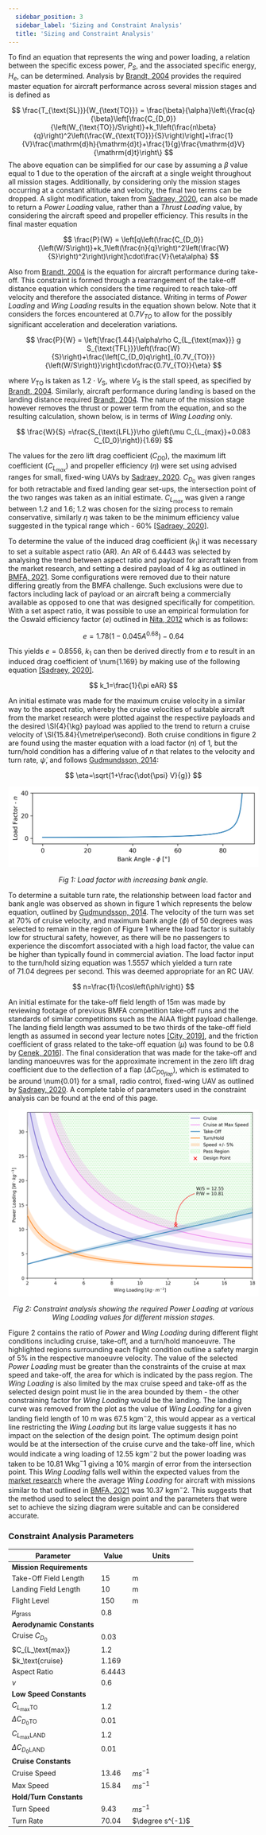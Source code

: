 ```yaml
---
  sidebar_position: 3
  sidebar_label: 'Sizing and Constraint Analysis'
  title: 'Sizing and Constraint Analysis'
---
```


To find an equation that represents the wing and power loading, a relation between the specific excess power, $P_S$, and the associated specific energy, $H_e$, can be determined. Analysis by [Brandt, 2004](/docs/references) provides the required master equation for aircraft performance across several mission stages and is defined as

$$
    \frac{T_{\text{SL}}}{W_{\text{TO}}} = \frac{\beta}{\alpha}\left\{\frac{q}{\beta}\left[\frac{C_{D_0}}{\left(W_{\text{TO}}/S\right)}+k_1\left(\frac{n\beta}{q}\right)^2\left(\frac{W_{\text{TO}}}{S}\right)\right]+\frac{1}{V}\frac{\mathrm{d}h}{\mathrm{d}t}+\frac{1}{g}\frac{\mathrm{d}V}{\mathrm{d}t}\right\}
$$
The above equation can be simplified for our case by assuming a $\beta$ value equal to $1$ due to the operation of the aircraft at a single weight throughout all mission stages. Additionally, by considering only the mission stages occurring at a constant altitude and velocity, the final two terms can be dropped. A slight modification, taken from [Sadraey, 2020](/docs/references), can also be made to return a *Power Loading* value, rather than a *Thrust Loading* value, by considering the aircraft speed and propeller efficiency. This results in the final master equation

$$
    \frac{P}{W} = \left[q\left(\frac{C_{D_0}}{\left(W/S\right)}+k_1\left(\frac{n}{q}\right)^2\left(\frac{W}{S}\right)^2\right)\right]\cdot\frac{V}{\eta\alpha}
$$

Also from [Brandt, 2004](/docs/references) is the equation for aircraft performance during take-off. This constraint is formed through a rearrangement of the take-off distance equation which considers the time required to reach take-off velocity and therefore the associated distance. Writing in terms of *Power Loading* and *Wing Loading* results in the equation shown below. Note that it considers the forces encountered at $0.7V_{TO}$ to allow for the possibly significant acceleration and deceleration variations.

$$
    \frac{P}{W} = \left[\frac{1.44}{\alpha\rho C_{L_{\text{max}}} g S_{\text{TFL}}}\left(\frac{W}{S}\right)+\frac{\left[C_{D_0}q\right]_{0.7V_{TO}}}{\left(W/S\right)}\right]\cdot\frac{0.7V_{TO}}{\eta}
$$

where $V_\mathrm{TO}$ is taken as $1.2\cdot V_\mathrm{S}$, where $V_\mathrm{S}$ is the stall speed, as specified by [Brandt, 2004](/docs/references). Similarly, aircraft performance during landing is based on the landing distance required [Brandt, 2004](/docs/references). The nature of the mission stage however removes the thrust or power term from the equation, and so the resulting calculation, shown below, is in terms of *Wing Loading* only.

$$
    \frac{W}{S} =\frac{S_{\text{LFL}}\rho g\left(\mu C_{L_{max}}+0.083 C_{D_0}\right)}{1.69}
$$

The values for the zero lift drag coefficient ($C_{D0}$), the maximum lift coefficient ($C_{L_{max}}$) and propeller efficiency ($\eta$) were set using advised ranges for small, fixed-wing UAVs by [Sadraey, 2020](/docs/references). $C_{D_0}$ was given ranges for both retractable and fixed landing gear set-ups, the intersection point of the two ranges was taken as an initial estimate. $C_{L_{max}}$ was given a range between 1.2 and 1.6; 1.2 was chosen for the sizing process to remain conservative, similarly $\eta$ was taken to be the minimum efficiency value suggested in the typical range which - 60% [[Sadraey, 2020]](/docs/references).

To determine the value of the induced drag coefficient ($k_1$) it was necessary to set a suitable aspect ratio (AR). An AR of 6.4443 was selected by analysing the trend between aspect ratio and payload for aircraft taken from the market research, and setting a desired payload of 4 kg as outlined in [BMFA, 2021](/docs/references). Some configurations were removed due to their nature differing greatly from the BMFA challenge. Such exclusions were due to factors including lack of payload or an aircraft being a commercially available as opposed to one that was designed specifically for competition. With a set aspect ratio, it was possible to use an empirical formulation for the Oswald efficiency factor ($e$) outlined in [Nita, 2012](/docs/references) which is as follows:

$$
    e=1.78(1-0.045A^{0.68})-0.64
$$

This yields $e=0.8556$, $k_1$ can then be derived directly from $e$ to result in an induced drag coefficient of \num{1.169} by making use of the following equation [[Sadraey, 2020]](/docs/references).

$$
    k_1=\frac{1}{\pi eAR}
$$

An initial estimate was made for the maximum cruise velocity in a similar way to the aspect ratio, whereby the cruise velocities of suitable aircraft from the market research were plotted against the respective payloads and the desired \SI{4}{\kg} payload was applied to the trend to return a cruise velocity of \SI{15.84}{\metre\per\second}. Both cruise conditions in figure 2 are found using the master equation with a load factor ($n$) of $1$, but the turn/hold condition has a differing value of $n$ that relates to the velocity and turn rate, $\dot{\psi}$, and follows [Gudmundsson, 2014](/docs/references):

$$
    \eta=\sqrt{1+\frac{\dot{\psi} V}{g}}
$$

![load factor](/img/concept1/load_factor.png)
<center><i>Fig 1: Load factor with increasing bank angle.</i></center>


To determine a suitable turn rate, the relationship between load factor and bank angle was observed as shown in figure 1 which represents the below equation, outlined by [Gudmundsson, 2014](/docs/references). The velocity of the turn was set at 70% of cruise velocity, and maximum bank angle ($\phi$) of 50 degrees was selected to remain in the region of Figure 1 where the load factor is suitably low for structural safety, however, as there will be no passengers to experience the discomfort associated with a high load factor, the value can be higher than typically found in commercial aviation. The load factor input to the turn/hold sizing equation was 1.5557 which yielded a turn rate of 71.04 degrees per second. This was deemed appropriate for an RC UAV.

$$
    n=\frac{1}{\cos\left(\phi\right)}
$$

An initial estimate for the take-off field length of 15m was made by reviewing footage of previous BMFA competition take-off runs and the standards of similar competitions such as the AIAA flight payload challenge. The landing field length was assumed to be two thirds of the take-off field length as assumed in second year lecture notes [[City, 2019]](/docs/references), and the friction coefficient of grass related to the take-off equation ($\mu$) was found to be 0.8 by [Cenek, 2016](/docs/references)]. The final consideration that was made for the take-off and landing manoeuvres was for the approximate increment in the zero lift drag coefficient due to the deflection of a flap ($\Delta C_{D0_{flap}}$), which is estimated to be around \num{0.01} for a small, radio control, fixed-wing UAV as outlined by [Sadraey, 2020](/docs/references). A complete table of parameters used in the constraint analysis can be found at the end of this page.

![constraint analysis](/img/concept1/output.png)
<center><i>Fig 2: Constraint analysis showing the required Power Loading at various Wing Loading values for different mission stages.</i></center>


Figure 2 contains the ratio of *Power* and *Wing Loading* during different flight conditions including cruise, take-off, and a turn/hold manoeuvre. The highlighted regions surrounding each flight condition outline a safety margin of 5% in the respective manoeuvre velocity. The value of the selected *Power Loading* must be greater than the constraints of the cruise at max speed and take-off, the area for which is indicated by the pass region. The *Wing Loading* is also limited by the max cruise speed and take-off as the selected design point must lie in the area bounded by them - the other constraining factor for *Wing Loading* would be the landing. The landing curve was removed from the plot as the value of *Wing Loading* for a given landing field length of 10 m was 67.5 kgm$^−2$, this would appear as a vertical line restricting the *Wing Loading* but its large value suggests it has no impact on the selection of the design point. The optimum design point would be at the intersection of the cruise curve and the take-off line, which would indicate a wing loading of 12.55 kgm$^−2$ but the power loading was taken to be 10.81 Wkg$^−1$ giving a 10% margin of error from the intersection point. This *Wing Loading* falls well within the expected values from the [market research](/docs/Market_research/research) where the average *Wing Loading* for aircraft with missions similar to that outlined in [BMFA, 2021](/docs/references) was 10.37 kgm$^−2$. This suggests that the method used to select the design point and the parameters that were set to achieve the sizing diagram were suitable and can be considered accurate.

### Constraint Analysis Parameters
|Parameter|Value|Units|
|---------|-----|----|
|**Mission Requirements**|   |   |
|  Take-Off Field Length| 15 | m |
|  Landing Field Length| 10 | m |
|  Flight Level | 150 | m |
| $\mu_\text{grass}$ | 0.8 | |
|**Aerodynamic Constants**|  |  |
|  Cruise $C_{D_0}$ | 0.03 | |
|  $C_{L_\text{max}}| 1.2 | |
|  $k_\text{cruise} | 1.169 | |
|  Aspect Ratio | 6.4443 | |
|  $\nu$ | 0.6 | |
|**Low Speed Constants** |  |  |
|  $C_{L_\text{max}\text{TO}}$ | 1.2 | |
|  $\Delta C_{D_0\text{TO}}$ | 0.01 |  |
|  $C_{L_\text{max}\text{LAND}}$ | 1.2 | |
|  $\Delta C_{D_0\text{LAND}}$ | 0.01 |  |
|**Cruise Constants** |  |  |
|  Cruise Speed | 13.46 | $ms^{-1}$ |
|  Max Speed | 15.84 | $ms^{-1}$ |
|**Hold/Turn Constants** |  |  |
|  Turn Speed  | 9.43 | $ms^{-1}$ |
|  Turn Rate  | 70.04 | $\degree s^{-1}$|

